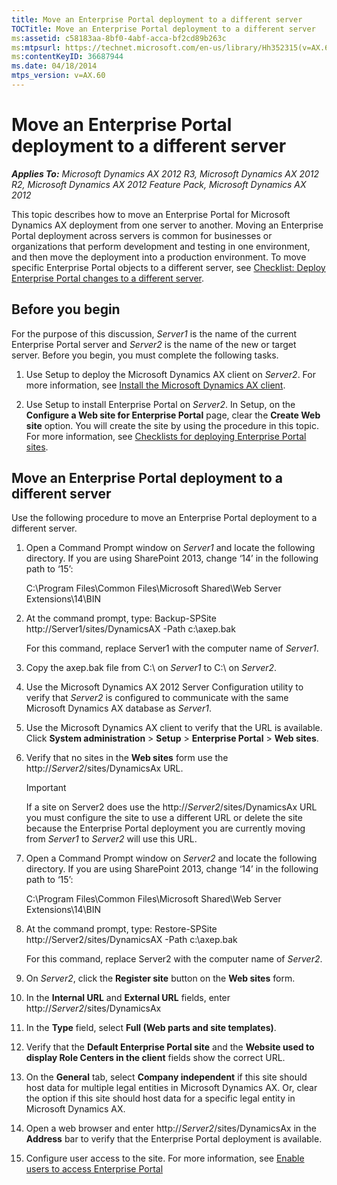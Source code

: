 ```yaml
---
title: Move an Enterprise Portal deployment to a different server
TOCTitle: Move an Enterprise Portal deployment to a different server
ms:assetid: c58183aa-8bf0-4abf-acca-bf2cd89b263c
ms:mtpsurl: https://technet.microsoft.com/en-us/library/Hh352315(v=AX.60)
ms:contentKeyID: 36687944
ms.date: 04/18/2014
mtps_version: v=AX.60
---
```


# Move an Enterprise Portal deployment to a different server 


_**Applies To:** Microsoft Dynamics AX 2012 R3, Microsoft Dynamics AX 2012 R2, Microsoft Dynamics AX 2012 Feature Pack, Microsoft Dynamics AX 2012_

This topic describes how to move an Enterprise Portal for Microsoft Dynamics AX deployment from one server to another. Moving an Enterprise Portal deployment across servers is common for businesses or organizations that perform development and testing in one environment, and then move the deployment into a production environment. To move specific Enterprise Portal objects to a different server, see [Checklist: Deploy Enterprise Portal changes to a different server](checklist-deploy-enterprise-portal-changes-to-a-different-server.md).

## Before you begin

For the purpose of this discussion, *Server1* is the name of the current Enterprise Portal server and *Server2* is the name of the new or target server. Before you begin, you must complete the following tasks.

1.  Use Setup to deploy the Microsoft Dynamics AX client on *Server2*. For more information, see [Install the Microsoft Dynamics AX client](install-the-microsoft-dynamics-ax-client.md).

2.  Use Setup to install Enterprise Portal on *Server2*. In Setup, on the **Configure a Web site for Enterprise Portal** page, clear the **Create Web site** option. You will create the site by using the procedure in this topic. For more information, see [Checklists for deploying Enterprise Portal sites](checklists-for-deploying-enterprise-portal-sites.md).

## Move an Enterprise Portal deployment to a different server

Use the following procedure to move an Enterprise Portal deployment to a different server.

1.  Open a Command Prompt window on *Server1* and locate the following directory. If you are using SharePoint 2013, change ‘14’ in the following path to ‘15’:
    
    C:\\Program Files\\Common Files\\Microsoft Shared\\Web Server Extensions\\14\\BIN

2.  At the command prompt, type: Backup-SPSite http://Server1/sites/DynamicsAX -Path c:\\axep.bak
    
    For this command, replace Server1 with the computer name of *Server1*.

3.  Copy the axep.bak file from C:\\ on *Server1* to C:\\ on *Server2*.

4.  Use the Microsoft Dynamics AX 2012 Server Configuration utility to verify that *Server2* is configured to communicate with the same Microsoft Dynamics AX database as *Server1*.

5.  Use the Microsoft Dynamics AX client to verify that the URL is available. Click **System administration** \> **Setup** \> **Enterprise Portal** \> **Web sites**.

6.  Verify that no sites in the **Web sites** form use the http://*Server2*/sites/DynamicsAx URL.
    

    > [!IMPORTANT]
    > <P>If a site on Server2 does use the http://<EM>Server2</EM>/sites/DynamicsAx URL you must configure the site to use a different URL or delete the site because the Enterprise Portal deployment you are currently moving from <EM>Server1</EM> to <EM>Server2</EM> will use this URL.</P>



7.  Open a Command Prompt window on *Server2* and locate the following directory. If you are using SharePoint 2013, change ‘14’ in the following path to ‘15’:
    
    C:\\Program Files\\Common Files\\Microsoft Shared\\Web Server Extensions\\14\\BIN

8.  At the command prompt, type: Restore-SPSite http://Server2/sites/DynamicsAX -Path c:\\axep.bak
    
    For this command, replace Server2 with the computer name of *Server2*.

9.  On *Server2*, click the **Register site** button on the **Web sites** form.

10. In the **Internal URL** and **External URL** fields, enter http://*Server2*/sites/DynamicsAx

11. In the **Type** field, select **Full (Web parts and site templates)**.

12. Verify that the **Default Enterprise Portal site** and the **Website used to display Role Centers in the client** fields show the correct URL.

13. On the **General** tab, select **Company independent** if this site should host data for multiple legal entities in Microsoft Dynamics AX. Or, clear the option if this site should host data for a specific legal entity in Microsoft Dynamics AX.

14. Open a web browser and enter http://*Server2*/sites/DynamicsAx in the **Address** bar to verify that the Enterprise Portal deployment is available.

15. Configure user access to the site. For more information, see [Enable users to access Enterprise Portal](enable-users-to-access-enterprise-portal.md)

  


